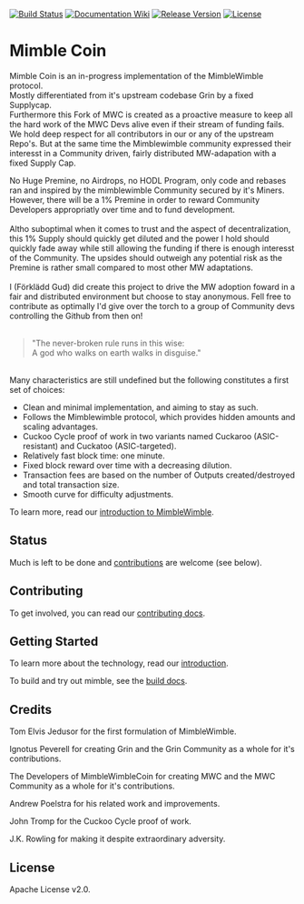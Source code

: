 [![Build Status](https://dev.azure.com/mimblewimble/grin/_apis/build/status/mimblewimble.grin?branchName=master)](https://dev.azure.com/mimblewimble/grin/_build/latest?definitionId=1&branchName=master)
[![Documentation Wiki](https://img.shields.io/badge/doc-wiki-blue.svg)](https://github.com/MimbleCoin/docs/wiki)
[![Release Version](https://img.shields.io/github/release/mimblewimble/grin.svg)](https://github.com/MimbleCoin/mimble-node/releases)
[![License](https://img.shields.io/github/license/mimblewimble/grin.svg)](https://github.com/mimblewimble/grin/blob/master/LICENSE)

# Mimble Coin

Mimble Coin is an in-progress implementation of the MimbleWimble protocol. <br>
Mostly differentiated from it's upstream codebase Grin by a fixed Supplycap. <br>
Furthermore this Fork of MWC is created as a proactive measure to keep all the hard work of the MWC Devs alive even if their stream of funding fails. We hold deep respect for all contributors in our or any of the upstream Repo's. But at the same time the Mimblewimble community expressed their interesst in a Community driven, fairly distributed MW-adapation with a fixed Supply Cap. <br>

No Huge Premine, no Airdrops, no HODL Program, only code and rebases ran and inspired by the mimblewimble Community secured by it's Miners.
However, there will be a 1% Premine in order to reward Community Developers appropriatly over time and to fund development. <br>
<br>Altho suboptimal when it comes to trust and the aspect of decentralization, this 1% Supply should quickly get diluted and the power I hold should quickly fade away while still allowing the funding if there is enough interesst of the Community. The upsides should outweigh any potential risk as the Premine is rather small compared to most other MW adaptations. <br>
<br>I (Förklädd Gud) did create this project to drive the MW adoption foward in a fair and distributed environment but choose to stay anonymous. Fell free to contribute as optimally I'd give over the torch to a group of Community devs controlling the Github from then on!<br> <br>
> "The never-broken rule runs in this wise: <br>
> A god who walks on earth walks in disguise."

<br>Many characteristics are still undefined but the following constitutes a first set of choices:

  * Clean and minimal implementation, and aiming to stay as such.
  * Follows the Mimblewimble protocol, which provides hidden amounts and scaling advantages.
  * Cuckoo Cycle proof of work in two variants named Cuckaroo (ASIC-resistant) and Cuckatoo (ASIC-targeted).
  * Relatively fast block time: one minute.
  * Fixed block reward over time with a decreasing dilution.
  * Transaction fees are based on the number of Outputs created/destroyed and total transaction size.
  * Smooth curve for difficulty adjustments.

To learn more, read our [introduction to MimbleWimble](doc/intro.md).

## Status

Much is left to be done and [contributions](CONTRIBUTING.md) are welcome (see below).

## Contributing

To get involved, you can read our [contributing docs](CONTRIBUTING.md).

## Getting Started

To learn more about the technology, read our [introduction](doc/intro.md).


To build and try out mimble, see the [build docs](doc/build.md).

## Credits

Tom Elvis Jedusor for the first formulation of MimbleWimble.

Ignotus Peverell for creating Grin and the Grin Community as a whole for it's contributions.

The Developers of MimbleWimbleCoin for creating MWC and the MWC Community as a whole for it's contributions.

Andrew Poelstra for his related work and improvements.

John Tromp for the Cuckoo Cycle proof of work.

J.K. Rowling for making it despite extraordinary adversity.

## License

Apache License v2.0.

